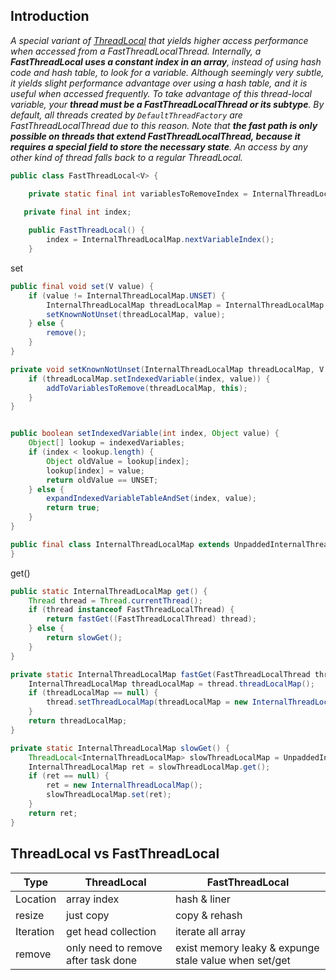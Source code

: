 

## Introduction

*A special variant of [ThreadLocal](/docs/CS/Java/JDK/Concurrency/ThreadLocal.md) that yields higher access performance when accessed from a FastThreadLocalThread.*
*Internally, a **FastThreadLocal uses a constant index in an array**, instead of using hash code and hash table, to look for a variable. Although seemingly very subtle, it yields slight performance advantage over using a hash table, and it is useful when accessed frequently.*
*To take advantage of this thread-local variable, your **thread must be a FastThreadLocalThread or its subtype**. By default, all threads created by `DefaultThreadFactory` are FastThreadLocalThread due to this reason.*
*Note that **the fast path is only possible on threads that extend FastThreadLocalThread, because it requires a special field to store the necessary state**. An access by any other kind of thread falls back to a regular ThreadLocal.*





```java
public class FastThreadLocal<V> {

    private static final int variablesToRemoveIndex = InternalThreadLocalMap.nextVariableIndex();
  
   private final int index;

    public FastThreadLocal() {
        index = InternalThreadLocalMap.nextVariableIndex();
    }

```



set

```java
public final void set(V value) {
    if (value != InternalThreadLocalMap.UNSET) {
        InternalThreadLocalMap threadLocalMap = InternalThreadLocalMap.get();
        setKnownNotUnset(threadLocalMap, value);
    } else {
        remove();
    }
}

private void setKnownNotUnset(InternalThreadLocalMap threadLocalMap, V value) {
    if (threadLocalMap.setIndexedVariable(index, value)) {
        addToVariablesToRemove(threadLocalMap, this);
    }
}


public boolean setIndexedVariable(int index, Object value) {
    Object[] lookup = indexedVariables;
    if (index < lookup.length) {
        Object oldValue = lookup[index];
        lookup[index] = value;
        return oldValue == UNSET;
    } else {
        expandIndexedVariableTableAndSet(index, value);
        return true;
    }
}
```


```java
public final class InternalThreadLocalMap extends UnpaddedInternalThreadLocalMap {
}
```



get()

```java
public static InternalThreadLocalMap get() {
    Thread thread = Thread.currentThread();
    if (thread instanceof FastThreadLocalThread) {
        return fastGet((FastThreadLocalThread) thread);
    } else {
        return slowGet();
    }
}

private static InternalThreadLocalMap fastGet(FastThreadLocalThread thread) {
    InternalThreadLocalMap threadLocalMap = thread.threadLocalMap();
    if (threadLocalMap == null) {
        thread.setThreadLocalMap(threadLocalMap = new InternalThreadLocalMap());
    }
    return threadLocalMap;
}

private static InternalThreadLocalMap slowGet() {
    ThreadLocal<InternalThreadLocalMap> slowThreadLocalMap = UnpaddedInternalThreadLocalMap.slowThreadLocalMap;
    InternalThreadLocalMap ret = slowThreadLocalMap.get();
    if (ret == null) {
        ret = new InternalThreadLocalMap();
        slowThreadLocalMap.set(ret);
    }
    return ret;
}
```



## ThreadLocal vs FastThreadLocal

| Type | ThreadLocal | FastThreadLocal |
| --- | --- | --- |
| Location | array index | hash & liner |
| resize | just copy | copy & rehash |
| Iteration | get head collection | iterate all array |
| remove | only need to remove after task done | exist memory leaky & expunge stale value when set/get |
